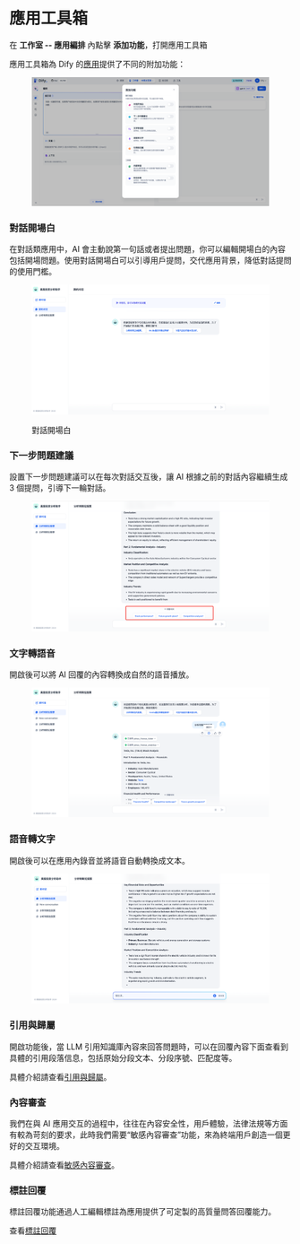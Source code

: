 # 應用工具箱

在 **工作室 -- 應用編排** 內點擊 **添加功能**，打開應用工具箱

應用工具箱為 Dify 的[應用](../#application\_type)提供了不同的附加功能：

<figure><img src="../../../.gitbook/assets/image (288).png" alt=""><figcaption></figcaption></figure>

### 對話開場白

在對話類應用中，AI 會主動說第一句話或者提出問題，你可以編輯開場白的內容包括開場問題。使用對話開場白可以引導用戶提問，交代應用背景，降低對話提問的使用門檻。

<figure><img src="../../../.gitbook/assets/image (291).png" alt=""><figcaption><p>對話開場白</p></figcaption></figure>

### 下一步問題建議

設置下一步問題建議可以在每次對話交互後，讓 AI 根據之前的對話內容繼續生成 3 個提問，引導下一輪對話。

<figure><img src="../../../.gitbook/assets/image (292).png" alt=""><figcaption></figcaption></figure>

### 文字轉語音

開啟後可以將 AI 回覆的內容轉換成自然的語音播放。

<figure><img src="../../../.gitbook/assets/image (293).png" alt=""><figcaption></figcaption></figure>

### 語音轉文字

開啟後可以在應用內錄音並將語音自動轉換成文本。

<figure><img src="../../../.gitbook/assets/image (294).png" alt=""><figcaption></figcaption></figure>

### 引用與歸屬

開啟功能後，當 LLM 引用知識庫內容來回答問題時，可以在回覆內容下面查看到具體的引用段落信息，包括原始分段文本、分段序號、匹配度等。

具體介紹請查看[引用與歸屬](../../knowledge-base/retrieval-test-and-citation.md#id-2-yin-yong-yu-gui-shu)。

### 內容審查

我們在與 AI 應用交互的過程中，往往在內容安全性，用戶體驗，法律法規等方面有較為苛刻的要求，此時我們需要“敏感內容審查”功能，來為終端用戶創造一個更好的交互環境。

具體介紹請查看[敏感內容審查](moderation-tool.md)。

### 標註回覆

標註回覆功能通過人工編輯標註為應用提供了可定製的高質量問答回覆能力。

查看[標註回覆](../../biao-zhu/annotation-reply.md)
